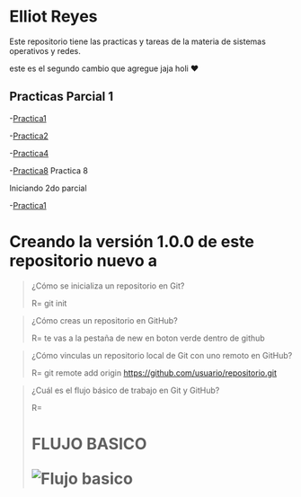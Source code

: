 # Elliot Reyes

Este repositorio tiene las practicas y tareas de la materia de sistemas operativos y redes.  

este es el segundo cambio que agregue jaja holi ♥

## Practicas Parcial 1 
-[Practica1](./Practica1.md)

-[Practica2](./Practica2.md)

-[Practica4](https://github.com/AtraxxDev/practica4)

-[Practica8](/practica-8.md) Practica 8

Iniciando 2do parcial

-[Practica1](https://github.com/AtraxxDev/MateriasPractica)

# Creando la versión 1.0.0 de este repositorio nuevo a

> ¿Cómo se inicializa un repositorio en Git?
>
>R= git init

>¿Cómo creas un repositorio en GitHub?
>
> R= te vas a la pestaña de new en boton verde  dentro de github

>¿Cómo vinculas un repositorio local de Git con uno remoto en GitHub?
>
>R= git remote add origin https://github.com/usuario/repositorio.git

>¿Cuál es el flujo básico de trabajo en Git y GitHub?
>
> R= <h1>FLUJO BASICO 
>
>![Flujo basico](https://jonmircha.com/img/blog/git-flow.png)

